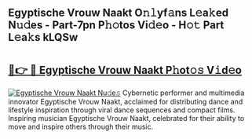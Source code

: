 ## Egyptische Vrouw Naakt O𝚗𝚕yf𝚊ns L𝚎a𝚔ed N𝚞𝚍es - Part-7pn P𝚑𝚘tos Vi𝚍𝚎o - H𝚘𝚝 Part L𝚎a𝚔s kLQSw

# <h2><a href="http://kfa29do.oniu.top/?m=Egyptische+Vrouw+Naakt">🔗👉 🔴 Egyptische Vrouw Naakt P𝚑ot𝚘𝚜 V𝚒d𝚎o</a></h2>

[![Egyptische Vrouw Naakt Nu𝚍e𝚜](https://i.imgur.com/0qMVB7G.gif)](http://kfa29do.oniu.top/?m=Egyptische+Vrouw+Naakt)
Cybernetic performer and multimedia innovator Egyptische Vrouw Naakt, acclaimed for distributing dance and lifestyle inspiration through viral dance sequences and compact films. Inspiring musician Egyptische Vrouw Naakt, celebrated for their ability to move and inspire others through their music.  
